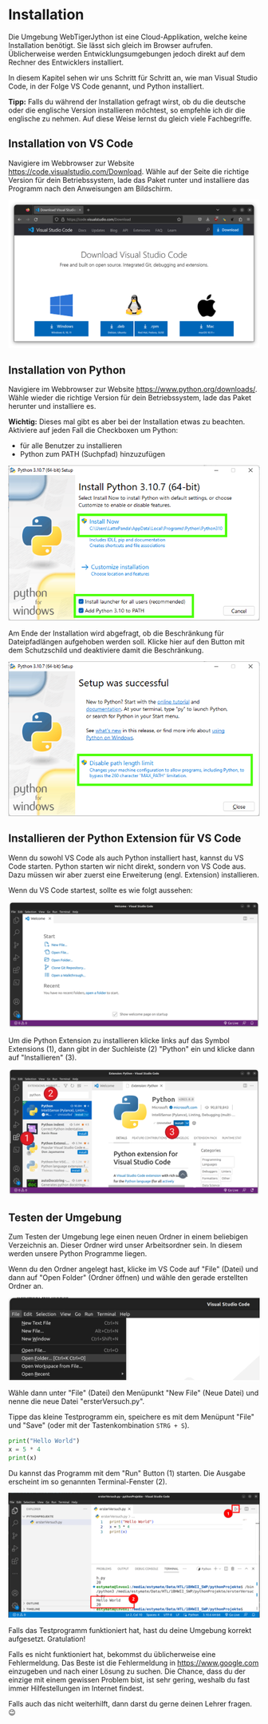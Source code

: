 # Installation

Die Umgebung WebTigerJython ist eine Cloud-Applikation,
welche keine Installation benötigt.
Sie lässt sich gleich im Browser aufrufen.
Üblicherweise werden Entwicklungsumgebungen jedoch 
direkt auf dem Rechner des Entwicklers installiert.

In diesem Kapitel sehen wir uns Schritt für Schritt an,
wie man Visual Studio Code, in der Folge VS Code genannt,
und Python installiert.

**Tipp:** Falls du während der Installation gefragt wirst,
ob du die deutsche oder die englische Version installieren möchtest,
so empfehle ich dir die englische zu nehmen.
Auf diese Weise lernst du gleich viele Fachbegriffe.

## Installation von VS Code

Navigiere im Webbrowser zur Website https://code.visualstudio.com/Download. 
Wähle auf der Seite die richtige Version für dein Betriebssystem,
lade das Paket runter und
installiere das Programm nach den Anweisungen am Bildschirm.

![](./images/download.png)

## Installation von Python

Navigiere im Webbrowser zur Website https://www.python.org/downloads/.
Wähle wieder die richtige Version für dein Betriebssystem, lade das Paket herunter
und installiere es.

**Wichtig:** Dieses mal gibt es aber bei der Installation etwas zu beachten.
Aktiviere auf jeden Fall die Checkboxen um Python:

+ für alle Benutzer zu installieren
+ Python zum PATH (Suchpfad) hinzuzufügen

![](./images/pythonInstallation.png)

Am Ende der Installation wird abgefragt, ob die Beschränkung für
Dateipfadlängen aufgehoben werden soll.
Klicke hier auf den Button mit dem Schutzschild und deaktiviere damit die Beschränkung.

![](./images/pythonInstallation2.png)

## Installieren der Python Extension für VS Code

Wenn du sowohl VS Code als auch Python installiert hast,
kannst du VS Code starten.
Python starten wir nicht direkt, sondern von VS Code aus.
Dazu müssen wir aber zuerst eine Erweiterung (engl. Extension) installieren.

Wenn du VS Code startest, sollte es wie folgt aussehen:

![](./images/vscode.png)

Um die Python Extension zu installieren klicke links auf das Symbol Extensions (1),
dann gibt in der Suchleiste (2) "Python" ein und klicke dann auf "Installieren" (3).

![](./images/extension.svg)

## Testen der Umgebung

Zum Testen der Umgebung lege einen neuen Ordner in einem beliebigen Verzeichnis an.
Dieser Ordner wird unser Arbeitsordner sein.
In diesem werden unsere Python Programme liegen.

Wenn du den Ordner angelegt hast, klicke im VS Code auf "File" (Datei)
und dann auf "Open Folder" (Ordner öffnen) und wähle den gerade erstellten Ordner an.

![](./images/openfolder.png)

Wähle dann unter "File" (Datei) den Menüpunkt "New File" (Neue Datei) und 
nenne die neue Datei "ersterVersuch.py".

Tippe das kleine Testprogramm ein, speichere es mit dem Menüpunt "File" und "Save"
(oder mit der Tastenkombination `STRG + S`).

```python
print("Hello World")
x = 5 * 4
print(x)
```

Du kannst das Programm mit dem "Run" Button (1) starten.
Die Ausgabe erscheint im so genannten Terminal-Fenster (2).

![](./images/runpython.png)

Falls das Testprogramm funktioniert hat, hast du deine Umgebung
korrekt aufgesetzt. Gratulation!

Falls es nicht funktioniert hat, bekommst du üblicherweise eine Fehlermeldung.
Das Beste ist die Fehlermeldung in https://www.google.com einzugeben
und nach einer Lösung zu suchen.
Die Chance, dass du der einzige mit einem gewissen Problem bist,
ist sehr gering, weshalb du fast immer Hilfestellungen im Internet findest.

Falls auch das nicht weiterhilft, dann darst du gerne deinen Lehrer fragen. 😉
